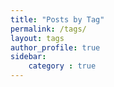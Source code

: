 ```yaml
---
title: "Posts by Tag"
permalink: /tags/
layout: tags
author_profile: true
sidebar:
    category : true
---
```

